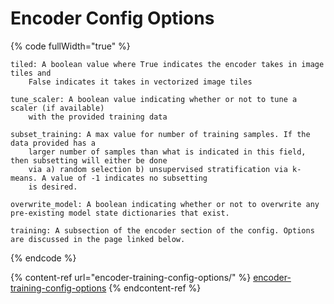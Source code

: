 # Encoder Config Options

{% code fullWidth="true" %}
```
tiled: A boolean value where True indicates the encoder takes in image tiles and 
    False indicates it takes in vectorized image tiles

tune_scaler: A boolean value indicating whether or not to tune a scaler (if available)
    with the provided training data
    
subset_training: A max value for number of training samples. If the data provided has a
    larger number of samples than what is indicated in this field, then subsetting will either be done
    via a) random selection b) unsupervised stratification via k-means. A value of -1 indicates no subsetting
    is desired.
    
overwrite_model: A boolean indicating whether or not to overwrite any pre-existing model state dictionaries that exist.

training: A subsection of the encoder section of the config. Options are discussed in the page linked below.

```
{% endcode %}



{% content-ref url="encoder-training-config-options/" %}
[encoder-training-config-options](encoder-training-config-options/)
{% endcontent-ref %}
